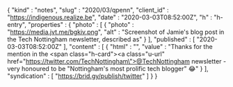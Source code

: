 {
  "kind" : "notes",
  "slug" : "2020/03/qpenn",
  "client_id" : "https://indigenous.realize.be",
  "date" : "2020-03-03T08:52:00Z",
  "h" : "h-entry",
  "properties" : {
    "photo" : [ {
      "photo" : "https://media.jvt.me/bgkiv.png",
      "alt" : "Screenshot of Jamie's blog post in the Tech Nottingham newsletter, described as"
    } ],
    "published" : [ "2020-03-03T08:52:00Z" ],
    "content" : [ {
      "html" : "",
      "value" : "Thanks for the mention in the <span class=\"h-card\"><a class=\"u-url\" href=\"https://twitter.com/TechNottingham\">@TechNottingham</a></span> newsletter - very honoured to be \"Nottingham's most prolific tech blogger\" 😂"
    } ],
    "syndication" : [ "https://brid.gy/publish/twitter" ]
  }
}
